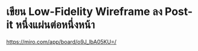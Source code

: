 # เขียน Low-Fidelity Wireframe ลง Post-it หนึ่งแผ่นต่อหนึ่งหน้า 

https://miro.com/app/board/o9J_lbA05KU=/